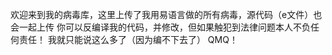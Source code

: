 欢迎来到我的病毒库，这里上传了我用易语言做的所有病毒，源代码（e文件）也会一起上传
你可以反编译我的代码，并修改，但如果触犯到法律问题本人不负任何责任！
我就只能说这么多了（因为编不下去了）
QMQ！
